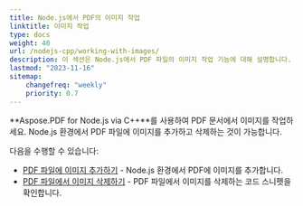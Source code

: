 ```yaml
---
title: Node.js에서 PDF의 이미지 작업
linktitle: 이미지 작업
type: docs
weight: 40
url: /nodejs-cpp/working-with-images/
description: 이 섹션은 Node.js에서 PDF 파일의 이미지 작업 기능에 대해 설명합니다.
lastmod: "2023-11-16"
sitemap:
    changefreq: "weekly"
    priority: 0.7
---
```


**Aspose.PDF for Node.js via C++**를 사용하여 PDF 문서에서 이미지를 작업하세요. Node.js 환경에서 PDF 파일에 이미지를 추가하고 삭제하는 것이 가능합니다.

다음을 수행할 수 있습니다:

- [PDF 파일에 이미지 추가하기](/pdf/nodejs-cpp/add-image-to-pdf/) - Node.js 환경에서 PDF에 이미지를 추가합니다.
- [PDF 파일에서 이미지 삭제하기](/pdf/nodejs-cpp/delete-images-from-pdf-file/) - PDF 파일에서 이미지를 삭제하는 코드 스니펫을 확인합니다.